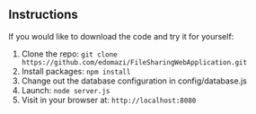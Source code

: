 ## Instructions

If you would like to download the code and try it for yourself:

1. Clone the repo: `git clone https://github.com/edomazi/FileSharingWebApplication.git`
2. Install packages: `npm install`
3. Change out the database configuration in config/database.js
5. Launch: `node server.js`
6. Visit in your browser at: `http://localhost:8080`
